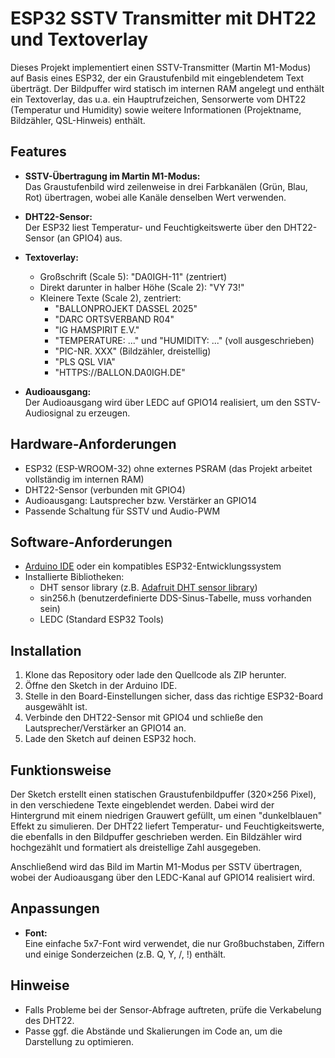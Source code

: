 # ESP32 SSTV Transmitter mit DHT22 und Textoverlay
Dieses Projekt implementiert einen SSTV-Transmitter (Martin M1-Modus) auf Basis eines ESP32, der ein Graustufenbild mit eingeblendetem Text überträgt. Der Bildpuffer wird statisch im internen RAM angelegt und enthält ein Textoverlay, das u.a. ein Hauptrufzeichen, Sensorwerte vom DHT22 (Temperatur und Humidity) sowie weitere Informationen (Projektname, Bildzähler, QSL-Hinweis) enthält.

## Features

- **SSTV-Übertragung im Martin M1-Modus:**  
  Das Graustufenbild wird zeilenweise in drei Farbkanälen (Grün, Blau, Rot) übertragen, wobei alle Kanäle denselben Wert verwenden.

- **DHT22-Sensor:**  
  Der ESP32 liest Temperatur- und Feuchtigkeitswerte über den DHT22-Sensor (an GPIO4) aus.

- **Textoverlay:**  
  - Großschrift (Scale 5): "DA0IGH-11" (zentriert)
  - Direkt darunter in halber Höhe (Scale 2): "VY 73!"
  - Kleinere Texte (Scale 2), zentriert:
    - "BALLONPROJEKT DASSEL 2025"
    - "DARC ORTSVERBAND R04"
    - "IG HAMSPIRIT E.V."
    - "TEMPERATURE: ..." und "HUMIDITY: ..." (voll ausgeschrieben)
    - "PIC-NR. XXX" (Bildzähler, dreistellig)
    - "PLS QSL VIA"
    - "HTTPS://BALLON.DA0IGH.DE"

- **Audioausgang:**  
  Der Audioausgang wird über LEDC auf GPIO14 realisiert, um den SSTV-Audiosignal zu erzeugen.

## Hardware-Anforderungen
- ESP32 (ESP-WROOM-32) ohne externes PSRAM (das Projekt arbeitet vollständig im internen RAM)
- DHT22-Sensor (verbunden mit GPIO4)
- Audioausgang: Lautsprecher bzw. Verstärker an GPIO14
- Passende Schaltung für SSTV und Audio-PWM

## Software-Anforderungen
- [Arduino IDE](https://www.arduino.cc/en/software) oder ein kompatibles ESP32-Entwicklungssystem
- Installierte Bibliotheken:
  - DHT sensor library (z.B. [Adafruit DHT sensor library](https://github.com/adafruit/DHT-sensor-library))
  - sin256.h (benutzerdefinierte DDS-Sinus-Tabelle, muss vorhanden sein)
  - LEDC (Standard ESP32 Tools)
  
## Installation
1. Klone das Repository oder lade den Quellcode als ZIP herunter.
2. Öffne den Sketch in der Arduino IDE.
3. Stelle in den Board-Einstellungen sicher, dass das richtige ESP32-Board ausgewählt ist.
4. Verbinde den DHT22-Sensor mit GPIO4 und schließe den Lautsprecher/Verstärker an GPIO14 an.
5. Lade den Sketch auf deinen ESP32 hoch.

## Funktionsweise

Der Sketch erstellt einen statischen Graustufenbildpuffer (320×256 Pixel), in den verschiedene Texte eingeblendet werden. Dabei wird der Hintergrund mit einem niedrigen Grauwert gefüllt, um einen "dunkelblauen" Effekt zu simulieren. Der DHT22 liefert Temperatur- und Feuchtigkeitswerte, die ebenfalls in den Bildpuffer geschrieben werden. Ein Bildzähler wird hochgezählt und formatiert als dreistellige Zahl ausgegeben.

Anschließend wird das Bild im Martin M1-Modus per SSTV übertragen, wobei der Audioausgang über den LEDC-Kanal auf GPIO14 realisiert wird.

## Anpassungen
- **Font:**  
  Eine einfache 5x7-Font wird verwendet, die nur Großbuchstaben, Ziffern und einige Sonderzeichen (z.B. Q, Y, /, !) enthält.

## Hinweise

- Falls Probleme bei der Sensor-Abfrage auftreten, prüfe die Verkabelung des DHT22.
- Passe ggf. die Abstände und Skalierungen im Code an, um die Darstellung zu optimieren.

